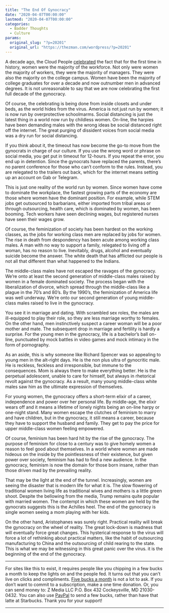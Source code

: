 ```yaml
---
title: "The End Of Gynocracy"
date: "2020-04-07T00:00:00"
lastmod: "2020-04-07T00:00:00"
categories:
  - Badder Thoughts
  - Culture
params:
  original_slug: "?p=20201"
  original_url: "https://thezman.com/wordpress/?p=20201"
---
```


A decade ago, the Cloud People
[celebrated](https://www.amazon.com/The-End-Men-Rise-Women/dp/1594488045)
the fact that for the first time in history, women were the majority of
the workforce. Not only were women the majority of workers, they were
the majority of managers. They were also the majority on the college
campus. Women have been the majority of college graduates for over a
decade and now outnumber men in advanced degrees. It is not unreasonable
to say that we are now celebrating the first full decade of the
gynocracy.

Of course, the celebrating is being done from inside closets and under
beds, as the world hides from the virus. America is not just run by
women; it is now run by overprotective schoolmarms. Social distancing is
just the latest thing in a world now run by childless women. On-line,
the harpies have been demanding males with the wrong ideas be social
distanced right off the internet. The great purging of dissident voices
from social media was a dry run for social distancing.

If you think about it, the timeout has now become the go-to move from
the gynocrats in charge of our culture. If you use the wrong word or
phrase on social media, you get put in timeout for 12-hours. If you
repeat the error, you end up in detention. Since the gynocrats have
replaced the parents, there’s no parent conference for those who can’t
conform to the rules. Instead, you are relegated to the trailers out
back, which for the internet means setting up an account on Gab or
Telegram.

This is just one reality of the world run by women. Since women have
come to dominate the workplace, the fastest growing parts of the economy
are those where women have the dominant position. For example, while
STEM jobs get outsourced to barbarians, either imported from tribal
areas or through outsourcing, health care, which is dominated by women,
has been booming. Tech workers have seen declining wages, but registered
nurses have seen their wages grow.

Of course, the feminization of society has been hardest on the working
classes, as the jobs for working class men are replaced by jobs for
women. The rise in death from despondency has been acute among working
class males. A man with no way to support a family, relegated to living
off a woman, has no reason to live. Inevitably, drugs, alcohol and
eventually suicide become the answer. The white death that has afflicted
our people is not all that different than what happened to the Indians.

The middle-class males have not escaped the ravages of the gynocracy.
We’re onto at least the second generation of middle-class males raised
by women in a female dominated society. The process began with the
liberalization of divorce, which spread through the middle-class like a
plague in the 70’s and 80’s. By the 1990’s, the feminization of America
life was well underway. We’re onto our second generation of young
middle-class males raised to live in the gynocracy.

You see it in marriage and dating. With scrambled sex roles, the males
are ill-equipped to play their role, so they are less marriage worthy to
females. On the other hand, men instinctively suspect a career woman
will be a poor mother and mate. The subsequent drop in marriage and
fertility is hardly a surprise. For the young men in the gynocracy, life
is a bachelor’s ball on-line, punctuated by mock battles in video games
and mock intimacy in the form of pornography.

As an aside, this is why someone like Richard Spencer was so appealing
to young men in the alt-right days. He is the non plus ultra of
gynocritic male. He is reckless, feckless and irresponsible, but immune
to the consequences. Mom is always there to make everything better. He
is the perpetual adolescent, unable to care for himself, but always in
rhetorical revolt against the gynocracy. As a result, many young
middle-class white males saw him as the ultimate expression of
themselves.

For young women, the gynocracy offers a short-term elixir of a career,
independence and power over her personal life. By middle-age, the elixir
wears off and it means a lifetime of lonely nights being an on-line
harpy or one-night stand. Many women escape the clutches of feminism to
marry and have children, but in the gynocracy, it still means a career,
because they have to support the husband and family. They get to pay the
price for upper middle-class women feeling empowered.

Of course, feminism has been hard hit by the rise of the gynocracy. The
purpose of feminism for close to a century was to give homely women a
reason to feel good about themselves. In a world where women are made
hideous on the inside by the pointlessness of their existence, but given
power over society, feminism has had to find a new audience. In the
gynocracy, feminism is now the domain for those born insane, rather than
those driven mad by the prevailing reality.

That may be the light at the end of the tunnel. Increasingly, women are
seeing the disaster that is modern life for what it is. The slow
flowering of traditional women living life as traditional wives and
mothers is a little green shoot. Despite the bellowing from the media,
Trump remains quite popular with married women. The contempt in which
these women are held by the gynocrats suggests this is the Achilles
heel. The end of the gynocracy is single women seeing a mom playing with
her kids.

On the other hand, Aristophanes was surely right. Practical reality will
break the gynocracy on the wheel of reality. The great lock-down is
madness that will eventually force great changes. This hysterical
response to the virus will force a lot of rethinking about practical
matters, like the habit of outsourcing manufacturing to China and the
outsourcing of child rearing to the state. This is what we may be
witnessing in this great panic over the virus. it is the beginning of
the end of the gynocracy.

------------------------------------------------------------------------

For sites like this to exist, it requires people like you chipping in a
few bucks a month to keep the lights on and the people fed. It turns out
that you can’t live on clicks and compliments.
<a href="https://www.subscribestar.com/the-z-blog"
rel="noopener noreferrer" target="_blank">Five bucks a month</a> is not
a lot to ask. If you don’t want to commit to a subscription, make a one
time donation. Or, you can send money to: Z Media LLC P.O. Box 432
Cockeysville, MD 21030-0432. You can also use <a
href="https://www.paypal.com/cgi-bin/webscr?cmd=_s-xclick&amp;hosted_button_id=UDAS2Q8JYA6CN&amp;source=url"
rel="noopener noreferrer" target="_blank">PayPal</a> to send a few
bucks, rather than have that latte at Starbucks. Thank you for your
support!

------------------------------------------------------------------------
